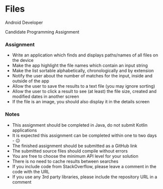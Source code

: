 # Files
Android Developer 

Candidate Programming Assignment

### Assignment

- Write an application which finds and displays paths/names of all files on the device
- Make the app highlight the file names which contain an input string
- Make the list sortable alphabetically, chronologically and by extension
- Notify the user about the number of matches for the input, inside and outside of the app
- Allow the user to save the results to a text file (you may ignore sorting)
- Allow the user to click a result to see (at least) the file size, created and modified dates in another screen
- If the file is an image, you should also display it in the details screen

### Notes

- This assignment should be completed in Java, do not submit Kotlin applications
- It is expected this assignment can be completed within one to two days - 😐
- The finished assignment should be submitted as a GitHub link
- The submitted source files should compile without errors
- You are free to choose the minimum API level for your solution
- There is no need to cache results between searches
- If you include code from StackOverflow, please leave a comment in the code with the URL
- If you use any 3rd party libraries, please include the repository URL in a comment
